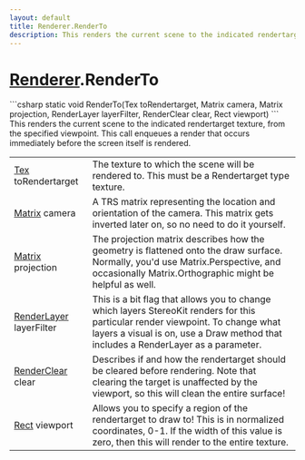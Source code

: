 ```yaml
---
layout: default
title: Renderer.RenderTo
description: This renders the current scene to the indicated rendertarget texture, from the specified viewpoint. This call enqueues a render that occurs immediately before the screen itself is rendered.
---
```

# [Renderer]({{site.url}}/Pages/StereoKit/Renderer.html).RenderTo

<div class='signature' markdown='1'>
```csharp
static void RenderTo(Tex toRendertarget, Matrix camera, Matrix projection, RenderLayer layerFilter, RenderClear clear, Rect viewport)
```
This renders the current scene to the indicated
rendertarget texture, from the specified viewpoint. This call
enqueues a render that occurs immediately before the screen
itself is rendered.
</div>

|  |  |
|--|--|
|[Tex]({{site.url}}/Pages/StereoKit/Tex.html) toRendertarget|The texture to which the scene will             be rendered to. This must be a Rendertarget type texture.|
|[Matrix]({{site.url}}/Pages/StereoKit/Matrix.html) camera|A TRS matrix representing the location and             orientation of the camera. This matrix gets inverted later on, so             no need to do it yourself.|
|[Matrix]({{site.url}}/Pages/StereoKit/Matrix.html) projection|The projection matrix describes how the             geometry is flattened onto the draw surface. Normally, you'd use              Matrix.Perspective, and occasionally Matrix.Orthographic might be             helpful as well.|
|[RenderLayer]({{site.url}}/Pages/StereoKit/RenderLayer.html) layerFilter|This is a bit flag that allows you to             change which layers StereoKit renders for this particular render             viewpoint. To change what layers a visual is on, use a Draw             method that includes a RenderLayer as a parameter.|
|[RenderClear]({{site.url}}/Pages/StereoKit/RenderClear.html) clear|Describes if and how the rendertarget should             be cleared before rendering. Note that clearing the target is             unaffected by the viewport, so this will clean the entire              surface!|
|[Rect]({{site.url}}/Pages/StereoKit/Rect.html) viewport|Allows you to specify a region of the             rendertarget to draw to! This is in normalized coordinates, 0-1.             If the width of this value is zero, then this will render to the             entire texture.|




